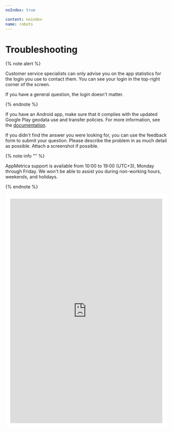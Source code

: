 ```yaml
---
noIndex: true

content: noindex
name: robots
---
```


# Troubleshooting

{% note alert %}

Customer service specialists can only advise you on the app statistics for the login you use to contact them. You can see your login in the top-right corner of the screen.

If you have a general question, the login doesn't matter.

{% endnote %}

If you have an Android app, make sure that it complies with the updated Google Play geodata use and transfer policies. For more information, see the [documentation](../data-security/requirements-google-play.md).

If you didn't find the answer you were looking for, you can use the feedback form to submit your question. Please describe the problem in as much detail as possible. Attach a screenshot if possible.

{% note info "" %}

AppMetrica support is available from 10:00 to 19:00 (UTC+3), Monday through Friday. We won't be able to assist you during non-working hours, weekends, and holidays.

{% endnote %}

<div style="padding: 15px;
     margin: 10px 0;
     background: #FFFFFF;
     border-radius: 10px;
     border: 1px solid var(--yc-color-line-generic);">
  <iframe style="background: #FFFFFF;"
        height="700"
        width="100%"
        frameborder="0"
        src="https://forms.yandex.ru/surveys/2617/?&iframe=1&lang={{ locale }}">
  </iframe>
</div>
